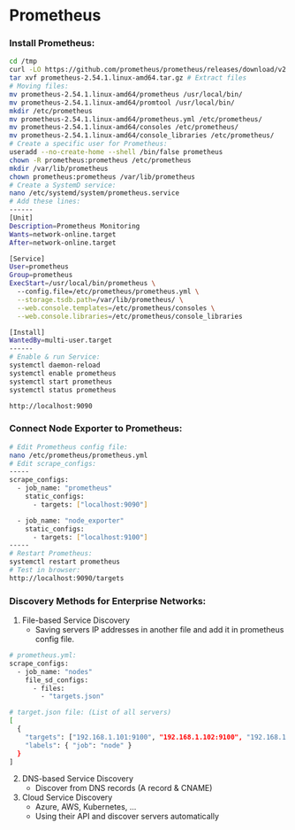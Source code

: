 # Prometheus

### Install Prometheus:
```sh
cd /tmp
curl -LO https://github.com/prometheus/prometheus/releases/download/v2.54.1/prometheus-2.54.1.linux-amd64.tar.gz # Get file
tar xvf prometheus-2.54.1.linux-amd64.tar.gz # Extract files
# Moving files:
mv prometheus-2.54.1.linux-amd64/prometheus /usr/local/bin/
mv prometheus-2.54.1.linux-amd64/promtool /usr/local/bin/
mkdir /etc/prometheus
mv prometheus-2.54.1.linux-amd64/prometheus.yml /etc/prometheus/
mv prometheus-2.54.1.linux-amd64/consoles /etc/prometheus/
mv prometheus-2.54.1.linux-amd64/console_libraries /etc/prometheus/
# Create a specific user for Prometheus:
useradd --no-create-home --shell /bin/false prometheus
chown -R prometheus:prometheus /etc/prometheus
mkdir /var/lib/prometheus
chown prometheus:prometheus /var/lib/prometheus
# Create a SystemD service:
nano /etc/systemd/system/prometheus.service
# Add these lines:
------
[Unit]
Description=Prometheus Monitoring
Wants=network-online.target
After=network-online.target

[Service]
User=prometheus
Group=prometheus
ExecStart=/usr/local/bin/prometheus \
  --config.file=/etc/prometheus/prometheus.yml \
  --storage.tsdb.path=/var/lib/prometheus/ \
  --web.console.templates=/etc/prometheus/consoles \
  --web.console.libraries=/etc/prometheus/console_libraries

[Install]
WantedBy=multi-user.target
------
# Enable & run Service:
systemctl daemon-reload
systemctl enable prometheus
systemctl start prometheus
systemctl status prometheus
```
```sh
http://localhost:9090
```

### Connect Node Exporter to Prometheus:
```sh
# Edit Prometheus config file:
nano /etc/prometheus/prometheus.yml
# Edit scrape_configs:
-----
scrape_configs:
  - job_name: "prometheus"
    static_configs:
      - targets: ["localhost:9090"]

  - job_name: "node_exporter"
    static_configs:
      - targets: ["localhost:9100"]
-----
# Restart Prometheus:
systemctl restart prometheus
# Test in browser:
http://localhost:9090/targets
```

### Discovery Methods for Enterprise Networks:
1. File-based Service Discovery
   * Saving servers IP addresses in another file and add it in prometheus config file.
```sh
# prometheus.yml:
scrape_configs:
  - job_name: "nodes"
    file_sd_configs:
      - files:
        - "targets.json"

# target.json file: (List of all servers)
[
  {
    "targets": ["192.168.1.101:9100", "192.168.1.102:9100", "192.168.1.103:9100"],
    "labels": { "job": "node" }
  }
]
```

2. DNS-based Service Discovery
   * Discover from DNS records (A record & CNAME)
3. Cloud Service Discovery
   * Azure, AWS, Kubernetes, ...
   * Using their API and discover servers automatically







